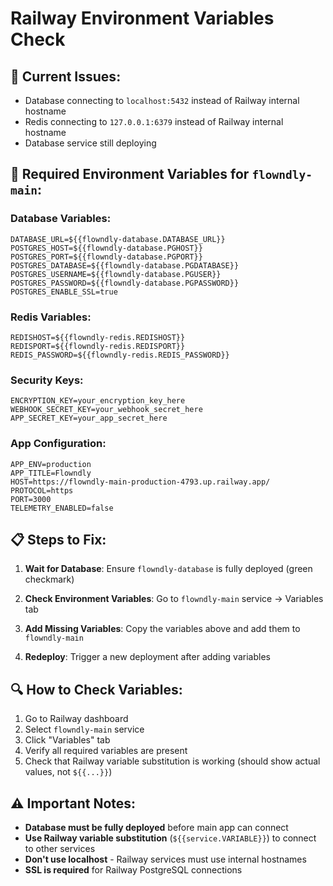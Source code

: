 # Railway Environment Variables Check

## 🚨 **Current Issues:**
- Database connecting to `localhost:5432` instead of Railway internal hostname
- Redis connecting to `127.0.0.1:6379` instead of Railway internal hostname
- Database service still deploying

## 🔧 **Required Environment Variables for `flowndly-main`:**

### **Database Variables:**
```
DATABASE_URL=${{flowndly-database.DATABASE_URL}}
POSTGRES_HOST=${{flowndly-database.PGHOST}}
POSTGRES_PORT=${{flowndly-database.PGPORT}}
POSTGRES_DATABASE=${{flowndly-database.PGDATABASE}}
POSTGRES_USERNAME=${{flowndly-database.PGUSER}}
POSTGRES_PASSWORD=${{flowndly-database.PGPASSWORD}}
POSTGRES_ENABLE_SSL=true
```

### **Redis Variables:**
```
REDISHOST=${{flowndly-redis.REDISHOST}}
REDISPORT=${{flowndly-redis.REDISPORT}}
REDIS_PASSWORD=${{flowndly-redis.REDIS_PASSWORD}}
```

### **Security Keys:**
```
ENCRYPTION_KEY=your_encryption_key_here
WEBHOOK_SECRET_KEY=your_webhook_secret_here
APP_SECRET_KEY=your_app_secret_here
```

### **App Configuration:**
```
APP_ENV=production
APP_TITLE=Flowndly
HOST=https://flowndly-main-production-4793.up.railway.app/
PROTOCOL=https
PORT=3000
TELEMETRY_ENABLED=false
```

## 📋 **Steps to Fix:**

1. **Wait for Database**: Ensure `flowndly-database` is fully deployed (green checkmark)

2. **Check Environment Variables**: Go to `flowndly-main` service → Variables tab

3. **Add Missing Variables**: Copy the variables above and add them to `flowndly-main`

4. **Redeploy**: Trigger a new deployment after adding variables

## 🔍 **How to Check Variables:**

1. Go to Railway dashboard
2. Select `flowndly-main` service
3. Click "Variables" tab
4. Verify all required variables are present
5. Check that Railway variable substitution is working (should show actual values, not `${{...}}`)

## ⚠️ **Important Notes:**

- **Database must be fully deployed** before main app can connect
- **Use Railway variable substitution** (`${{service.VARIABLE}}`) to connect to other services
- **Don't use localhost** - Railway services must use internal hostnames
- **SSL is required** for Railway PostgreSQL connections
